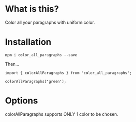 # What is this?

Color all your paragraphs with uniform color.

# Installation

`npm i color_all_paragraphs --save`

Then...

```
import { colorAllParagraphs } from 'color_all_paragraphs';

colorAllParagraphs('green');

```

# Options
colorAllParagraphs supports ONLY 1 color to be chosen.